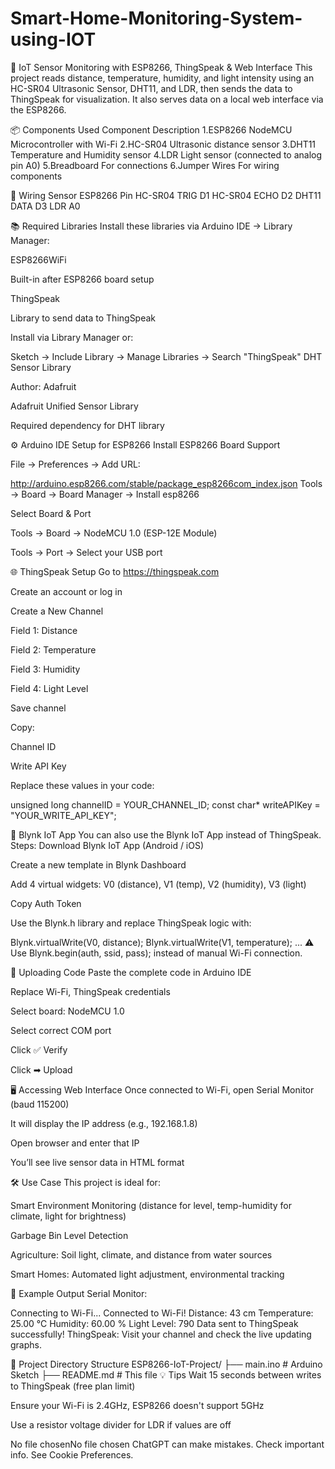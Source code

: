 # Smart-Home-Monitoring-System-using-IOT

📡 IoT Sensor Monitoring with ESP8266, ThingSpeak & Web Interface
This project reads distance, temperature, humidity, and light intensity using an HC-SR04 Ultrasonic Sensor, DHT11, and LDR, then sends the data to ThingSpeak for visualization. It also serves data on a local web interface via the ESP8266.

📦 Components Used
Component	Description
1.ESP8266 NodeMCU	Microcontroller with Wi-Fi
2.HC-SR04	Ultrasonic distance sensor
3.DHT11	Temperature and Humidity sensor
4.LDR	Light sensor (connected to analog pin A0)
5.Breadboard	For connections
6.Jumper Wires	For wiring components


🔌 Wiring
Sensor	ESP8266 Pin
HC-SR04 TRIG	D1
HC-SR04 ECHO	D2
DHT11 DATA	D3
LDR	A0

📚 Required Libraries
Install these libraries via Arduino IDE → Library Manager:

ESP8266WiFi

Built-in after ESP8266 board setup

ThingSpeak

Library to send data to ThingSpeak

Install via Library Manager or:

Sketch → Include Library → Manage Libraries → Search "ThingSpeak"
DHT Sensor Library

Author: Adafruit

Adafruit Unified Sensor Library

Required dependency for DHT library

⚙️ Arduino IDE Setup for ESP8266
Install ESP8266 Board Support

File → Preferences → Add URL:

http://arduino.esp8266.com/stable/package_esp8266com_index.json
Tools → Board → Board Manager → Install esp8266

Select Board & Port

Tools → Board → NodeMCU 1.0 (ESP-12E Module)

Tools → Port → Select your USB port

🌐 ThingSpeak Setup
Go to https://thingspeak.com

Create an account or log in

Create a New Channel

Field 1: Distance

Field 2: Temperature

Field 3: Humidity

Field 4: Light Level

Save channel

Copy:

Channel ID

Write API Key

Replace these values in your code:

unsigned long channelID = YOUR_CHANNEL_ID;
const char* writeAPIKey = "YOUR_WRITE_API_KEY";



📱 Blynk IoT App 
You can also use the Blynk IoT App instead of ThingSpeak.
Steps:
Download Blynk IoT App (Android / iOS)

Create a new template in Blynk Dashboard

Add 4 virtual widgets: V0 (distance), V1 (temp), V2 (humidity), V3 (light)

Copy Auth Token

Use the Blynk.h library and replace ThingSpeak logic with:

Blynk.virtualWrite(V0, distance);
Blynk.virtualWrite(V1, temperature);
...
⚠️ Use Blynk.begin(auth, ssid, pass); instead of manual Wi-Fi connection.


🚀 Uploading Code
Paste the complete code in Arduino IDE

Replace Wi-Fi, ThingSpeak credentials

Select board: NodeMCU 1.0

Select correct COM port

Click ✅ Verify

Click ➡ Upload


🖥️ Accessing Web Interface
Once connected to Wi-Fi, open Serial Monitor (baud 115200)

It will display the IP address (e.g., 192.168.1.8)

Open browser and enter that IP

You’ll see live sensor data in HTML format


🛠️ Use Case
This project is ideal for:

Smart Environment Monitoring (distance for level, temp-humidity for climate, light for brightness)

Garbage Bin Level Detection

Agriculture: Soil light, climate, and distance from water sources

Smart Homes: Automated light adjustment, environmental tracking


📝 Example Output
Serial Monitor:

Connecting to Wi-Fi...
Connected to Wi-Fi!
Distance: 43 cm
Temperature: 25.00 °C
Humidity: 60.00 %
Light Level: 790
Data sent to ThingSpeak successfully!
ThingSpeak: Visit your channel and check the live updating graphs.

📂 Project Directory Structure
ESP8266-IoT-Project/
├── main.ino               # Arduino Sketch
├── README.md              # This file
💡 Tips
Wait 15 seconds between writes to ThingSpeak (free plan limit)

Ensure your Wi-Fi is 2.4GHz, ESP8266 doesn't support 5GHz

Use a resistor voltage divider for LDR if values are off







No file chosenNo file chosen
ChatGPT can make mistakes. Check important info. See Cookie Preferences.
